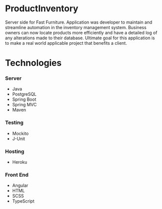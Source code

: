# ProductInventory
Server side for Fast Furniture. Application was developer to maintain and streamline automation in the inventory management system.
Business owners can now locate products more efficiently and have a detailed log of any alterations made to their database. Ultimate goal for this application is to make a real world applicable project that benefits a client.

# Technologies
### Server 
 * Java
 * PostgreSQL
 * Spring Boot 
 * Spring MVC
 * Maven
 
### Testing
 * Mockito
 * J-Unit
  
### Hosting
 * Heroku
   
### Front End 
 * Angular
 * HTML
 * SCSS
 * TypeScript
 
 
  
  
  



